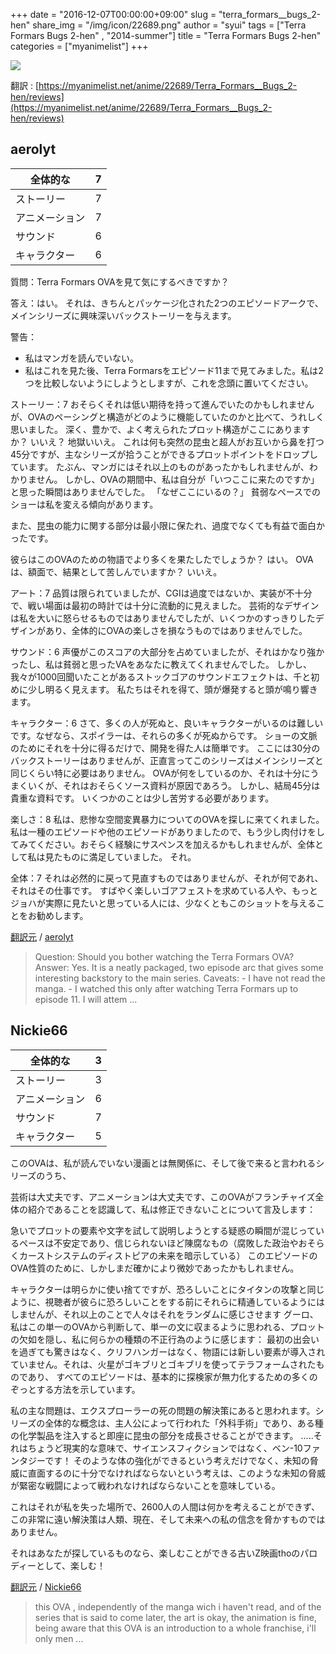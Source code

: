 +++
date = "2016-12-07T00:00:00+09:00"
slug = "terra_formars__bugs_2-hen"
share_img = "/img/icon/22689.png"
author = "syui"
tags = ["Terra Formars Bugs 2-hen" , "2014-summer"]
title = "Terra Formars Bugs 2-hen"
categories = ["myanimelist"]
+++

![](https://myanimelist.cdn-dena.com/images/anime/2/74478.jpg)


<!--more-->

翻訳 : [https://myanimelist.net/anime/22689/Terra_Formars__Bugs_2-hen/reviews](https://myanimelist.net/anime/22689/Terra_Formars__Bugs_2-hen/reviews)


## aerolyt



全体的な|  7
--- | ---
ストーリー|  7
アニメーション|  7
サウンド|  6
キャラクター|  6

質問：Terra Formars OVAを見て気にするべきですか？

答え：はい。 それは、きちんとパッケージ化された2つのエピソードアークで、メインシリーズに興味深いバックストーリーを与えます。

警告：
 - 私はマンガを読んでいない。
 - 私はこれを見た後、Terra Formarsをエピソード11まで見てみました。私は2つを比較しないようにしようとしますが、これを念頭に置いてください。

ストーリー：7
おそらくそれは低い期待を持って進んでいたのかもしれませんが、OVAのペーシングと構造がどのように機能していたのかと比べて、うれしく思いました。 深く、豊かで、よく考えられたプロット構造がここにありますか？ いいえ？ 地獄いいえ。 これは何も突然の昆虫と超人がお互いから鼻を打つ45分ですが、主なシリーズが拾うことができるプロットポイントをドロップしています。 たぶん、マンガにはそれ以上のものがあったかもしれませんが、わかりません。 しかし、OVAの期間中、私は自分が「いつここに来たのですか」と思った瞬間はありませんでした。  「なぜここにいるの？」 貧弱なペースでのショーは私を変える傾向があります。

また、昆虫の能力に関する部分は最小限に保たれ、過度でなくても有益で面白かったです。

彼らはこのOVAのための物語でより多くを果たしたでしょうか？ はい。  OVAは、額面で、結果として苦しんでいますか？ いいえ。

アート：7
品質は限られていましたが、CGIは過度ではないか、実装が不十分で、戦い場面は最初の時計では十分に流動的に見えました。 芸術的なデザインは私を大いに怒らせるものではありませんでしたが、いくつかのすっきりしたデザインがあり、全体的にOVAの楽しさを損なうものではありませんでした。

サウンド：6
声優がこのスコアの大部分を占めていましたが、それはかなり強かったし、私は貧弱と思ったVAをあなたに教えてくれませんでした。 しかし、我々が1000回聞いたことがあるストックゴアのサウンドエフェクトは、千と初めに少し明るく見えます。 私たちはそれを得て、頭が爆発すると頭が鳴り響きます。

キャラクター：6
さて、多くの人が死ぬと、良いキャラクターがいるのは難しいです。なぜなら、スポイラーは、それらの多くが死ぬからです。 ショーの文脈のためにそれを十分に得るだけで、開発を得た人は簡単です。 ここには30分のバックストーリーはありませんが、正直言ってこのシリーズはメインシリーズと同じくらい特に必要はありません。  OVAが何をしているのか、それは十分にうまくいくが、それはおそらくソース資料が原因であろう。 しかし、結局45分は貴重な資料です。 いくつかのことは少し苦労する必要があります。

楽しさ：8
私は、悲惨な空間変異暴力についてのOVAを探しに来てくれました。 私は一種のエピソードや他のエピソードがありましたので、もう少し肉付けをしてみてください。おそらく経験にサスペンスを加えるかもしれませんが、全体として私は見たものに満足していました。 それ。

全体：7
それは必然的に戻って見直すものではありませんが、それが何であれ、それはその仕事です。 すばやく楽しいゴアフェストを求めている人や、もっとジョハが実際に見たいと思っている人には、少なくともこのショットを与えることをお勧めします。

[翻訳元](https://myanimelist.net/reviews.php?id=171169) / [aerolyt](https://myanimelist.net/profile/aerolyt/reviews)


> Question: Should you bother watching the Terra Formars OVA?    Answer: Yes. It is a neatly packaged, two episode arc that gives some interesting backstory to the main series.    Caveats:  - I have not read the manga.  - I watched this only after watching Terra Formars up to episode 11. I will attem ...

## Nickie66



全体的な|  3
--- | ---
ストーリー|  3
アニメーション|  6
サウンド|  7
キャラクター|  5

このOVAは、私が読んでいない漫画とは無関係に、そして後で来ると言われるシリーズのうち、

芸術は大丈夫です、アニメーションは大丈夫です、このOVAがフランチャイズ全体の紹介であることを認識して、私は修正できないことについて言及します：

急いでプロットの要素や文字を試して説明しようとする疑惑の瞬間が混じっているペースは不安定であり、信じられないほど陳腐なもの（腐敗した政治やおそらくカーストシステムのディストピアの未来を暗示している） このエピソードのOVA性質のために、しかしまだ確かにより微妙であったかもしれません。

キャラクターは明らかに使い捨てですが、恐ろしいことにタイタンの攻撃と同じように、視聴者が彼らに恐ろしいことをする前にそれらに精通しているようにはしませんが、それ以上のことで人々はそれをランダムに感じさせます グーロ、私はこの単一のOVAから判断して、単一の文に収まるように思われる、プロットの欠如を隠し、私に何らかの種類の不正行為のように感じます：
最初の出会いを過ぎても驚きはなく、クリフハンガーはなく、物語には新しい要素が導入されていません。それは、火星がゴキブリとゴキブリを使ってテラフォームされたものであり、 すべてのエピソードは、基本的に探検家が無力化するための多くのぞっとする方法を示しています。



私の主な問題は、エクスプローラーの死の問題の解決策にあると思われます。シリーズの全体的な概念は、主人公によって行われた「外科手術」であり、ある種の化学製品を注入すると即座に昆虫の部分を成長させることができます。  .....それはちょうど現実的な意味で、サイエンスフィクションではなく、ベン-10ファンタジーです！ そのような体の強化ができるという考えだけでなく、未知の脅威に直面するのに十分でなければならないという考えは、このような未知の脅威が緊密な戦闘によって戦われなければならないことを意味している。


これはそれが私を失った場所で、2600人の人間は何かを考えることができず、この非常に遠い解決策は人類、現在、そして未来への私の信念を脅かすものではありません。


それはあなたが探しているものなら、楽しむことができる古いZ映画thoのパロディーとして、楽しむ！

[翻訳元](https://myanimelist.net/reviews.php?id=157639) / [Nickie66](https://myanimelist.net/profile/Nickie66/reviews)


> this OVA , independently of the manga wich i haven't read, and of the series that is said to come later,     the art is okay, the animation is fine, being aware that this OVA is an introduction to a whole franchise, i'll only men ...
